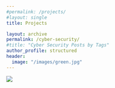 ```yaml
---
#permalink: /projects/
#layout: single
title: Projects

layout: archive
permalink: /cyber-security/
#title: "Cyber Security Posts by Tags"
author_profile: structured
header:
  image: "/images/green.jpg"
---
```


<a href="https://jonwithers.github.io/portfolio/2020-12-05-Ruby">
   <img src="https://jonwithers.github.io/portfolio/assets/template.jpg">
</a>

